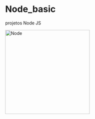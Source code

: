 # Node_basic
projetos Node JS

  <img align="center" alt="Node" height="auto" width="270" src="https://user-images.githubusercontent.com/85569222/218597645-5c340056-21c5-4650-9dbb-df7fac055b67.png">
